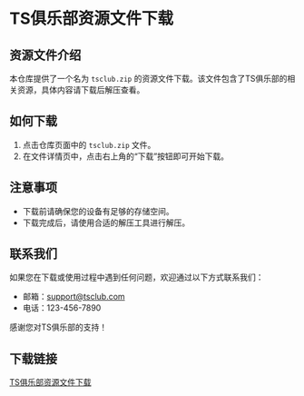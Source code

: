 # TS俱乐部资源文件下载

## 资源文件介绍

本仓库提供了一个名为 `tsclub.zip` 的资源文件下载。该文件包含了TS俱乐部的相关资源，具体内容请下载后解压查看。

## 如何下载

1. 点击仓库页面中的 `tsclub.zip` 文件。
2. 在文件详情页中，点击右上角的“下载”按钮即可开始下载。

## 注意事项

- 下载前请确保您的设备有足够的存储空间。
- 下载完成后，请使用合适的解压工具进行解压。

## 联系我们

如果您在下载或使用过程中遇到任何问题，欢迎通过以下方式联系我们：

- 邮箱：support@tsclub.com
- 电话：123-456-7890

感谢您对TS俱乐部的支持！

## 下载链接

[TS俱乐部资源文件下载](https://pan.quark.cn/s/f22e8c194414)